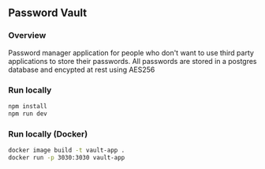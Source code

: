 ## Password Vault

### Overview
Password manager application for people who don't want to use third party applications to store
their passwords.  All passwords are stored in a postgres database and encypted at rest using AES256


### Run locally

```sh
npm install
npm run dev
```

### Run locally (Docker)

```sh
docker image build -t vault-app .
docker run -p 3030:3030 vault-app
```
